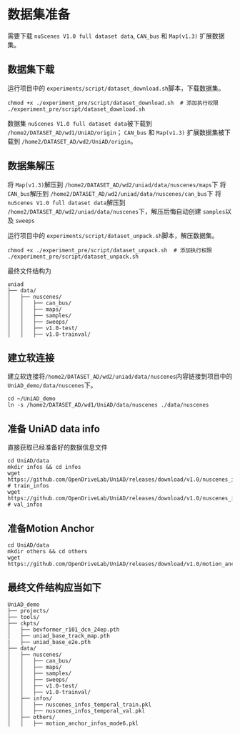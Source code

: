 # 数据集准备

需要下载 `nuScenes V1.0 full dataset data`, `CAN_bus` 和 `Map(v1.3)` 扩展数据集。

## 数据集下载

运行项目中的 `experiments/script/dataset_download.sh`脚本，下载数据集。

```shell
chmod +x ./experiment_pre/script/dataset_download.sh  # 添加执行权限
./experiment_pre/script/dataset_download.sh
```

数据集 `nuScenes V1.0 full dataset data`被下载到 `/home2/DATASET_AD/wd1/UniAD/origin`； `CAN_bus` 和 `Map(v1.3)` 扩展数据集被下载到 `/home2/DATASET_AD/wd2/UniAD/origin`。

## 数据集解压

将 `Map(v1.3)`解压到 `/home2/DATASET_AD/wd2/uniad/data/nuscenes/maps`下
将 `CAN_bus`解压到 `/home2/DATASET_AD/wd2/uniad/data/nuscenes/can_bus`下
将 `nuScenes V1.0 full dataset data`解压到 `/home2/DATASET_AD/wd2/uniad/data/nuscenes`下，解压后悔自动创建 `samples`以及 `sweeps`

运行项目中的 `experiments/script/dataset_unpack.sh`脚本，解压数据集。

```shell
chmod +x ./experiment_pre/script/dataset_unpack.sh  # 添加执行权限
./experiment_pre/script/dataset_unpack.sh
```

最终文件结构为

```
uniad
├── data/
│   ├── nuscenes/
│   │   ├── can_bus/
│   │   ├── maps/
│   │   ├── samples/
│   │   ├── sweeps/
│   │   ├── v1.0-test/
│   │   ├── v1.0-trainval/

```

## 建立软连接

建立软连接将`/home2/DATASET_AD/wd2/uniad/data/nuscenes`内容链接到项目中的`UniAD_demo/data/nuscenes`下。

```shell
cd ~/UniAD_demo
ln -s /home2/DATASET_AD/wd1/UniAD/data/nuscenes ./data/nuscenes
```

## 准备 UniAD data info

直接获取已经准备好的数据信息文件

```shell
cd UniAD/data
mkdir infos && cd infos
wget https://github.com/OpenDriveLab/UniAD/releases/download/v1.0/nuscenes_infos_temporal_train.pkl  # train_infos
wget https://github.com/OpenDriveLab/UniAD/releases/download/v1.0/nuscenes_infos_temporal_val.pkl  # val_infos
```

## 准备Motion Anchor

```shell
cd UniAD/data
mkdir others && cd others
wget https://github.com/OpenDriveLab/UniAD/releases/download/v1.0/motion_anchor_infos_mode6.pkl
```

## 最终文件结构应当如下

```shell
UniAD_demo
├── projects/
├── tools/
├── ckpts/
│   ├── bevformer_r101_dcn_24ep.pth
│   ├── uniad_base_track_map.pth
|   ├── uniad_base_e2e.pth
├── data/
│   ├── nuscenes/
│   │   ├── can_bus/
│   │   ├── maps/
│   │   ├── samples/
│   │   ├── sweeps/
│   │   ├── v1.0-test/
│   │   ├── v1.0-trainval/
│   ├── infos/
│   │   ├── nuscenes_infos_temporal_train.pkl
│   │   ├── nuscenes_infos_temporal_val.pkl
│   ├── others/
│   │   ├── motion_anchor_infos_mode6.pkl
```
